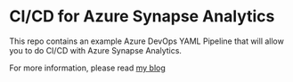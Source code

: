 # CI/CD for Azure Synapse Analytics

This repo contains an example Azure DevOps YAML Pipeline that will allow you to do CI/CD with Azure Synapse Analytics.

For more information, please read [my blog](https://www.nathannellans.com/post/ci-cd-with-azure-synapse-analytics)
